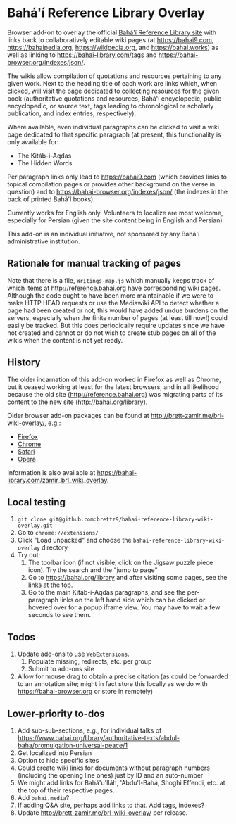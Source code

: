 # Bahá'í Reference Library Overlay

Browser add-on to overlay the official
[Bahá'í Reference Library site](https://bahai.org/library)
with links back to collaboratively editable
wiki pages (at <https://bahai9.com>, <https://bahaipedia.org>,
<https://wikipedia.org>, and <https://bahai.works>) as well as
linking to <https://bahai-library.com/tags> and
<https://bahai-browser.org/indexes/json/>.

The wikis allow compilation of quotations and resources pertaining to any
given work. Next to the heading title of each work are links which, when
clicked, will visit the page dedicated to collecting resources for the given
book (authoritative quotations and resources, Bahá'í encyclopedic,
public encyclopedic, or source text, tags leading to chronological or
scholarly publication, and index entries, respectively).

Where available, even individual paragraphs can be clicked to visit a wiki
page dedicated to that specific paragraph (at present, this functionality
is only available for:

- The Kitáb-i-Aqdas
- The Hidden Words

Per paragraph links only lead to <https://bahai9.com> (which provides links
to topical compilation pages or provides other background on the verse in
question) and to <https://bahai-browser.org/indexes/json/> (the indexes in the
back of printed Bahá'í books).

Currently works for English only. Volunteers to localize are most welcome,
especially for Persian (given the site content being in English and Persian).

This add-on is an individual initiative, not sponsored by any Bahá'í
administrative institution.

## Rationale for manual tracking of pages

Note that there is a file, `Writings-map.js` which manually keeps track of
which items at <http://reference.bahai.org> have corresponding wiki pages.
Although the code ought to have been more maintainable if we were to make
HTTP HEAD requests or use the Mediawiki API to detect whether a page had
been created or not, this would have added undue burdens on the servers,
especially when the finite number of pages (at least till now!) could
easily be tracked. But this does periodically require updates since
we have not created and cannot or do not wish to create stub pages
on all of the wikis when the content is not yet ready.

## History

The older incarnation of this add-on worked in Firefox as well as Chrome,
but it ceased working at least for the latest browsers, and in all likelihood
because the old site (<http://reference.bahai.org>) was migrating parts of its
content to the new site (<http://bahai.org/library>).

Older browser add-on packages can be found at
<http://brett-zamir.me/brl-wiki-overlay/>, e.g.:

- [Firefox](https://addons.mozilla.org/en-US/firefox/addon/bahai-reference-library-wik/)
- [Chrome](https://chrome.google.com/webstore/detail/bahai-reference-library-w/bkcdagjannmhhlapolphnjojbfgckgjc/related?hl=en)
- [Safari](http://brett-zamir.me/brl-wiki-overlay/brl-wiki-overlay.safariextz)
- [Opera](https://addons.opera.com/en/extensions/details/bahai-reference-library-wiki-overlay/?display=en)

Information is also available at <https://bahai-library.com/zamir_brl_wiki_overlay>.

## Local testing

1. `git clone git@github.com:brettz9/bahai-reference-library-wiki-overlay.git`
2. Go to `chrome://extensions/`
3. Click "Load unpacked" and choose the `bahai-reference-library-wiki-overlay`
    directory
4. Try out:
    1. The toolbar icon (if not visible, click on the Jigsaw puzzle piece
        icon). Try the search and the "jump to page"
    2. Go to https://bahai.org/library and after visiting some pages, see the
        links at the top.
    3. Go to the main Kitáb-i-Aqdas paragraphs, and see the per-paragraph links
        on the left hand side which can be clicked or hovered over for a
        popup iframe view. You may have to wait a few seconds to see them.

## Todos

1. Update add-ons to use `WebExtensions`.
    1. Populate missing, redirects, etc. per group
    2. Submit to add-ons site
1. Allow for mouse drag to obtain a precise citation (as could be forwarded to
    an annotation site; might in fact store this locally as we do with
    <https://bahai-browser.org> or store in remotely)

## Lower-priority to-dos

1. Add sub-sub-sections, e.g., for individual talks of
    <https://www.bahai.org/library/authoritative-texts/abdul-baha/promulgation-universal-peace/1>
1. Get localized into Persian
1. Option to hide specific sites
1. Could create wiki links for documents without paragraph numbers
    (including the opening line ones) just by ID and an auto-number
1. We might add links for Bahá'u'lláh, 'Abdu'l-Bahá, Shoghi Effendi,
    etc. at the top of their respective pages.
1. Add `bahai.media`?
1. If adding Q&A site, perhaps add links to that. Add tags, indexes?
1. Update <http://brett-zamir.me/brl-wiki-overlay/> per release.
